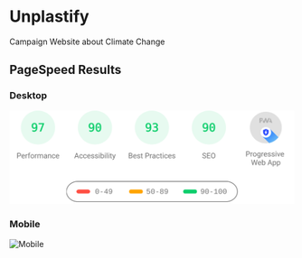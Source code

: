 # Unplastify

Campaign Website about Climate Change

## PageSpeed Results

### Desktop

![Desktop](./reports/psresultdesktop.svg)

### Mobile

![Mobile](./reports/psresultmobile.svg)
